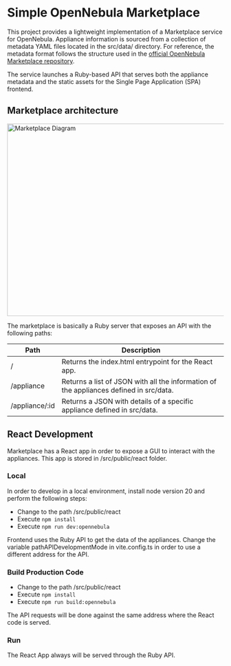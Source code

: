 # Simple OpenNebula Marketplace

This project provides a lightweight implementation of a Marketplace service for OpenNebula. Appliance information is sourced from a collection of metadata YAML files located in the src/data/ directory. For reference, the metadata format follows the structure used in the [official OpenNebula Marketplace repository](https://github.com/OpenNebula/marketplace).

The service launches a Ruby-based API that serves both the appliance metadata and the static assets for the Single Page Application (SPA) frontend.

## Marketplace architecture

<img width="797" height="447" alt="Marketplace Diagram" src="https://github.com/user-attachments/assets/db0c1b9a-c7b1-482c-8bc9-ae60bbcf131a" />

The marketplace is basically a Ruby server that exposes an API with the following paths:

| Path           | Description                                                  |
| -------------- | ------------------------------------------------------------ |
| /              | Returns the index.html entrypoint for the React app.         |
| /appliance     | Returns a list of JSON with all the information of the appliances defined in src/data. |
| /appliance/:id | Returns a JSON with details of a specific appliance defined in src/data. |

## React Development

Marketplace has a React app in order to expose a GUI to interact with the appliances. This app is stored in /src/public/react folder.

### Local

In order to develop in a local environment, install node version 20 and perform the following steps:
- Change to the path /src/public/react
- Execute `npm install`
- Execute `npm run dev:opennebula`

Frontend uses the Ruby API to get the data of the appliances. Change the variable pathAPIDevelopmentMode in vite.config.ts in order to use a different address for the API.

### Build Production Code

- Change to the path /src/public/react
- Execute `npm install`
- Execute `npm run build:opennebula`

The API requests will be done against the same address where the React code is served.

### Run

The React App always will be served through the Ruby API.
